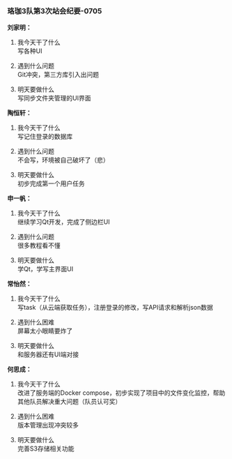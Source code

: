 ### 珞珈3队第3次站会纪要-0705

**刘家明：**
1. 我今天干了什么  
   写各种UI

2. 遇到什么问题  
   Git冲突，第三方库引入出问题

3. 明天要做什么  
   写同步文件夹管理的UI界面

**陶恒轩：**
1. 我今天干了什么  
   写记住登录的数据库

2. 遇到什么问题  
   不会写，环境被自己破坏了（悲）

3. 明天要做什么  
   初步完成第一个用户任务

**申一帆：**
1. 我今天干了什么  
   继续学习Qt开发，完成了侧边栏UI

2. 遇到什么问题  
   很多教程看不懂

3. 明天要做什么  
   学Qt，学写主界面UI

**常怡然：**
1. 我今天干了什么  
   写task（从云端获取任务），注册登录的修改，写API请求和解析json数据

2. 遇到什么困难  
   屏幕太小眼睛要炸了

3. 明天要做什么  
   和服务器还有UI端对接

**何思成：**
1. 我今天干了什么  
   改进了服务端的Docker compose，初步实现了项目中的文件变化监控，帮助其他队员解决重大问题（队员认可奖）

2. 遇到什么困难  
   版本管理出现冲突较多

3. 明天要做什么  
   完善S3存储相关功能
